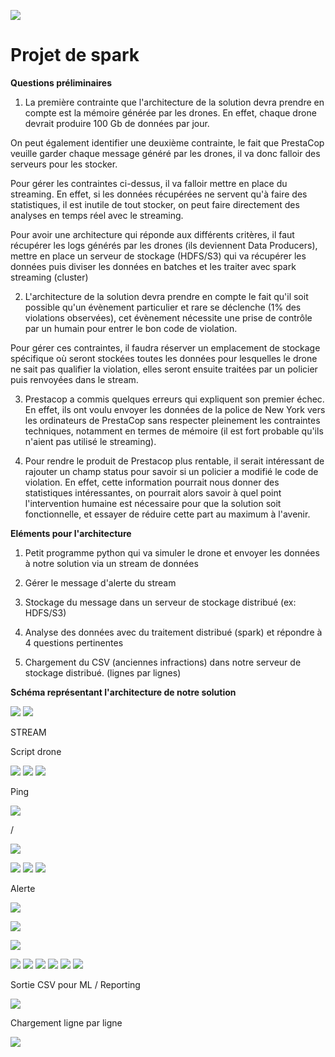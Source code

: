 ![](RackMultipart20200528-4-qtm3mz_html_f8aaa488af7ece8.gif)

# Projet de spark

**Questions préliminaires**

1) La première contrainte que l&#39;architecture de la solution devra prendre en compte est la mémoire générée par les drones. En effet, chaque drone devrait produire 100 Gb de données par jour.

On peut également identifier une deuxième contrainte, le fait que PrestaCop veuille garder chaque message généré par les drones, il va donc falloir des serveurs pour les stocker.

Pour gérer les contraintes ci-dessus, il va falloir mettre en place du streaming. En effet, si les données récupérées ne servent qu&#39;à faire des statistiques, il est inutile de tout stocker, on peut faire directement des analyses en temps réel avec le streaming.

Pour avoir une architecture qui réponde aux différents critères, il faut récupérer les logs générés par les drones (ils deviennent Data Producers), mettre en place un serveur de stockage (HDFS/S3) qui va récupérer les données puis diviser les données en batches et les traiter avec spark streaming (cluster)

2) L&#39;architecture de la solution devra prendre en compte le fait qu&#39;il soit possible qu&#39;un évènement particulier et rare se déclenche (1% des violations observées), cet évènement nécessite une prise de contrôle par un humain pour entrer le bon code de violation.

Pour gérer ces contraintes, il faudra réserver un emplacement de stockage spécifique où seront stockées toutes les données pour lesquelles le drone ne sait pas qualifier la violation, elles seront ensuite traitées par un policier puis renvoyées dans le stream.

3) Prestacop a commis quelques erreurs qui expliquent son premier échec. En effet, ils ont voulu envoyer les données de la police de New York vers les ordinateurs de PrestaCop sans respecter pleinement les contraintes techniques, notamment en termes de mémoire (il est fort probable qu&#39;ils n&#39;aient pas utilisé le streaming).

4) Pour rendre le produit de Prestacop plus rentable, il serait intéressant de rajouter un champ status pour savoir si un policier a modifié le code de violation. En effet, cette information pourrait nous donner des statistiques intéressantes, on pourrait alors savoir à quel point l&#39;intervention humaine est nécessaire pour que la solution soit fonctionnelle, et essayer de réduire cette part au maximum à l&#39;avenir.

**Eléments pour l&#39;architecture**

1) Petit programme python qui va simuler le drone et envoyer les données à notre solution via un stream de données

2) Gérer le message d&#39;alerte du stream

3) Stockage du message dans un serveur de stockage distribué (ex: HDFS/S3)

4) Analyse des données avec du traitement distribué (spark) et répondre à 4 questions pertinentes

5) Chargement du CSV (anciennes infractions) dans notre serveur de stockage distribué. (lignes par lignes)

**Schéma représentant l&#39;architecture de notre solution**

![](RackMultipart20200528-4-qtm3mz_html_c76dbae3aa4f8770.gif) ![](RackMultipart20200528-4-qtm3mz_html_c76dbae3aa4f8770.gif)

STREAM

Script drone

![](RackMultipart20200528-4-qtm3mz_html_57b49e39c7207848.gif) ![](RackMultipart20200528-4-qtm3mz_html_d07e778fab38f15.gif) ![](RackMultipart20200528-4-qtm3mz_html_13f3673276d66015.gif)

Ping

![](RackMultipart20200528-4-qtm3mz_html_4b490e4d60800834.png)

/

![](RackMultipart20200528-4-qtm3mz_html_d558afae2a80130b.png)

![](RackMultipart20200528-4-qtm3mz_html_d1fa7421d1af1150.gif) ![](RackMultipart20200528-4-qtm3mz_html_36495bb73f1a7591.gif) ![](RackMultipart20200528-4-qtm3mz_html_13f3673276d66015.gif)

Alerte

![](RackMultipart20200528-4-qtm3mz_html_e7ea076aa3a2099d.png)

 ![](RackMultipart20200528-4-qtm3mz_html_2b2d540f1daf52f7.png)

![](RackMultipart20200528-4-qtm3mz_html_c31a3207783b81d2.gif)

![](RackMultipart20200528-4-qtm3mz_html_a18f8c3548f219bb.gif) ![](RackMultipart20200528-4-qtm3mz_html_30e10cdff81842ae.gif) ![](RackMultipart20200528-4-qtm3mz_html_87e0eced4d9ca73e.gif) ![](RackMultipart20200528-4-qtm3mz_html_c8153c043fb783ac.gif) ![](RackMultipart20200528-4-qtm3mz_html_a18f8c3548f219bb.gif) ![](RackMultipart20200528-4-qtm3mz_html_7ebea99d7488841f.gif)

Sortie CSV pour ML / Reporting

![](RackMultipart20200528-4-qtm3mz_html_c6babc246042665f.png)

Chargement ligne par ligne

![](RackMultipart20200528-4-qtm3mz_html_c6babc246042665f.png)